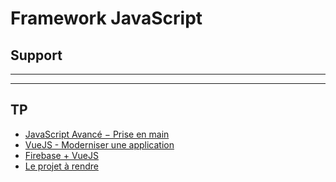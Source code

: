 # Framework JavaScript

## Support

<SlidesDeck src="framework_javascript" />

---

<SlidesDeck src="javascript_avances" />

---

<SlidesDeck src="vuejs" />

## TP

- [JavaScript Avancé − Prise en main](/tp/javascript_avances/introduction.md)
- [VueJS - Moderniser une application](/tp/vuejs/tp1.md)
- [Firebase + VueJS](/tp/vuejs/firebase-vuejs.md)
- [Le projet à rendre](#)